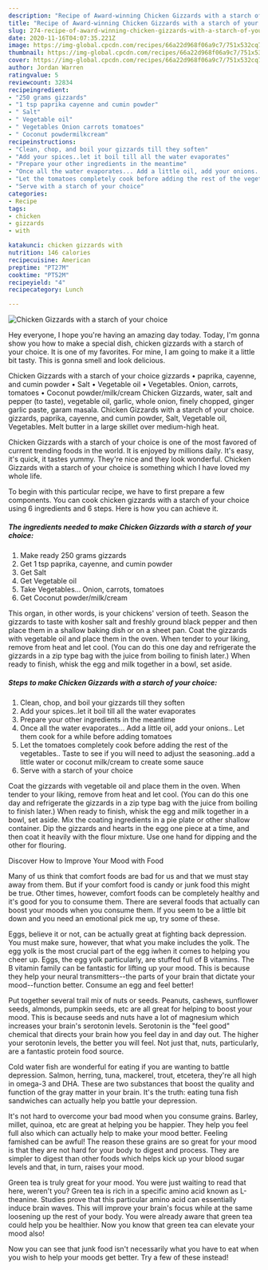 ```yaml
---
description: "Recipe of Award-winning Chicken Gizzards with a starch of your choice"
title: "Recipe of Award-winning Chicken Gizzards with a starch of your choice"
slug: 274-recipe-of-award-winning-chicken-gizzards-with-a-starch-of-your-choice
date: 2020-11-16T04:07:35.221Z
image: https://img-global.cpcdn.com/recipes/66a22d968f06a9c7/751x532cq70/chicken-gizzards-with-a-starch-of-your-choice-recipe-main-photo.jpg
thumbnail: https://img-global.cpcdn.com/recipes/66a22d968f06a9c7/751x532cq70/chicken-gizzards-with-a-starch-of-your-choice-recipe-main-photo.jpg
cover: https://img-global.cpcdn.com/recipes/66a22d968f06a9c7/751x532cq70/chicken-gizzards-with-a-starch-of-your-choice-recipe-main-photo.jpg
author: Jordan Warren
ratingvalue: 5
reviewcount: 32834
recipeingredient:
- "250 grams gizzards"
- "1 tsp paprika cayenne and cumin powder"
- " Salt"
- " Vegetable oil"
- " Vegetables Onion carrots tomatoes"
- " Coconut powdermilkcream"
recipeinstructions:
- "Clean, chop, and boil your gizzards till they soften"
- "Add your spices..let it boil till all the water evaporates"
- "Prepare your other ingredients in the meantime"
- "Once all the water evaporates... Add a little oil, add your onions.. Let them cook for a while before adding tomatoes"
- "Let the tomatoes completely cook before adding the rest of the vegetables.. Taste to see if you will need to adjust the seasoning..add a little water or coconut milk/cream to create some sauce"
- "Serve with a starch of your choice"
categories:
- Recipe
tags:
- chicken
- gizzards
- with

katakunci: chicken gizzards with 
nutrition: 146 calories
recipecuisine: American
preptime: "PT27M"
cooktime: "PT52M"
recipeyield: "4"
recipecategory: Lunch

---
```



![Chicken Gizzards with a starch of your choice](https://img-global.cpcdn.com/recipes/66a22d968f06a9c7/751x532cq70/chicken-gizzards-with-a-starch-of-your-choice-recipe-main-photo.jpg)

Hey everyone, I hope you're having an amazing day today. Today, I'm gonna show you how to make a special dish, chicken gizzards with a starch of your choice. It is one of my favorites. For mine, I am going to make it a little bit tasty. This is gonna smell and look delicious.

Chicken Gizzards with a starch of your choice gizzards • paprika, cayenne, and cumin powder • Salt • Vegetable oil • Vegetables. Onion, carrots, tomatoes • Coconut powder/milk/cream Chicken Gizzards, water, salt and pepper (to taste), vegetable oil, garlic, whole onion, finely chopped, ginger garlic paste, garam masala. Chicken Gizzards with a starch of your choice. gizzards, paprika, cayenne, and cumin powder, Salt, Vegetable oil, Vegetables. Melt butter in a large skillet over medium-high heat.

Chicken Gizzards with a starch of your choice is one of the most favored of current trending foods in the world. It is enjoyed by millions daily. It's easy, it's quick, it tastes yummy. They're nice and they look wonderful. Chicken Gizzards with a starch of your choice is something which I have loved my whole life.


To begin with this particular recipe, we have to first prepare a few components. You can cook chicken gizzards with a starch of your choice using 6 ingredients and 6 steps. Here is how you can achieve it.

<!--inarticleads1-->

##### The ingredients needed to make Chicken Gizzards with a starch of your choice:

1. Make ready 250 grams gizzards
1. Get 1 tsp paprika, cayenne, and cumin powder
1. Get  Salt
1. Get  Vegetable oil
1. Take  Vegetables... Onion, carrots, tomatoes
1. Get  Coconut powder/milk/cream


This organ, in other words, is your chickens&#39; version of teeth. Season the gizzards to taste with kosher salt and freshly ground black pepper and then place them in a shallow baking dish or on a sheet pan. Coat the gizzards with vegetable oil and place them in the oven. When tender to your liking, remove from heat and let cool. (You can do this one day and refrigerate the gizzards in a zip type bag with the juice from boiling to finish later.) When ready to finish, whisk the egg and milk together in a bowl, set aside. 

<!--inarticleads2-->

##### Steps to make Chicken Gizzards with a starch of your choice:

1. Clean, chop, and boil your gizzards till they soften
1. Add your spices..let it boil till all the water evaporates
1. Prepare your other ingredients in the meantime
1. Once all the water evaporates... Add a little oil, add your onions.. Let them cook for a while before adding tomatoes
1. Let the tomatoes completely cook before adding the rest of the vegetables.. Taste to see if you will need to adjust the seasoning..add a little water or coconut milk/cream to create some sauce
1. Serve with a starch of your choice


Coat the gizzards with vegetable oil and place them in the oven. When tender to your liking, remove from heat and let cool. (You can do this one day and refrigerate the gizzards in a zip type bag with the juice from boiling to finish later.) When ready to finish, whisk the egg and milk together in a bowl, set aside. Mix the coating ingredients in a pie plate or other shallow container. Dip the gizzards and hearts in the egg one piece at a time, and then coat it heavily with the flour mixture. Use one hand for dipping and the other for flouring. 

Discover How to Improve Your Mood with Food


Many of us think that comfort foods are bad for us and that we must stay away from them. But if your comfort food is candy or junk food this might be true. Other times, however, comfort foods can be completely healthy and it's good for you to consume them. There are several foods that actually can boost your moods when you consume them. If you seem to be a little bit down and you need an emotional pick me up, try some of these.

Eggs, believe it or not, can be actually great at fighting back depression. You must make sure, however, that what you make includes the yolk. The egg yolk is the most crucial part of the egg iwhen it comes to helping you cheer up. Eggs, the egg yolk particularly, are stuffed full of B vitamins. The B vitamin family can be fantastic for lifting up your mood. This is because they help your neural transmitters--the parts of your brain that dictate your mood--function better. Consume an egg and feel better!

Put together several trail mix of nuts or seeds. Peanuts, cashews, sunflower seeds, almonds, pumpkin seeds, etc are all great for helping to boost your mood. This is because seeds and nuts have a lot of magnesium which increases your brain's serotonin levels. Serotonin is the "feel good" chemical that directs your brain how you feel day in and day out. The higher your serotonin levels, the better you will feel. Not just that, nuts, particularly, are a fantastic protein food source.

Cold water fish are wonderful for eating if you are wanting to battle depression. Salmon, herring, tuna, mackerel, trout, etcetera, they're all high in omega-3 and DHA. These are two substances that boost the quality and function of the gray matter in your brain. It's the truth: eating tuna fish sandwiches can actually help you battle your depression. 

It's not hard to overcome your bad mood when you consume grains. Barley, millet, quinoa, etc are great at helping you be happier. They help you feel full also which can actually help to make your mood better. Feeling famished can be awful! The reason these grains are so great for your mood is that they are not hard for your body to digest and process. They are simpler to digest than other foods which helps kick up your blood sugar levels and that, in turn, raises your mood.

Green tea is truly great for your mood. You were just waiting to read that here, weren't you? Green tea is rich in a specific amino acid known as L-theanine. Studies prove that this particular amino acid can essentially induce brain waves. This will improve your brain's focus while at the same loosening up the rest of your body. You were already aware that green tea could help you be healthier. Now you know that green tea can elevate your mood also!

Now you can see that junk food isn't necessarily what you have to eat when you wish to help your moods get better. Try a few of these instead!

